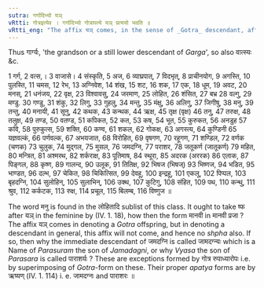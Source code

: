 ```yaml
---
sutra: गर्गादिभ्यो यञ्
vRtti: गोत्रइत्येव । गर्गादिभ्यो गोत्रापत्ये यञ् प्रत्ययो भवति ॥
vRtti_eng: "The affix यञ् comes, in the sense of _Gotra_ descendant, after the words '_Garga_' &c."
---
```

Thus गार्ग्यः, 'the grandson or a still lower descendant of _Garga_', so also वात्स्यः &c.

1 गर्ग, 2 वत्स,। 3 वाजासे। 4 संस्कृति, 5 अज, 6 व्याघ्रपात्, 7 विदभृत्, 8 प्राचीनयोग, 9 अगस्ति, 10 पुलस्ति, 11 चमस, 12 रेभ, 13 अग्निवेश, 14 शंख, 15 शट, 16 शक, 17 एक, 18 धूम, 19 अवट, 20 मनस्, 21 धनंजय, 22 वृक्ष, 23 विश्वावसु, 24 जरमाण, 25 लोहित, 26 शंसित, 27 बभ्र 28 वल्गु, 29 मण्डु. 30 गण्डु, 31 शंकु, 32 लिगु, 33 गुहलु, 34 मन्तु, 35 मंक्षु, 36 अलिगु, 37 जिगीषु, 38 मनु, 39 तन्तु, 40 मनायी, 41 सूनु, 42 कथक, 43 कन्थक, 44 ऋक्ष, 45 तृक्ष (वृक्ष) 46 तनु, 47 तरुक्ष, 48 तलुक्ष, 49 तण्ड, 50 वतण्ड, 51 कपिकत, 52 कत, 53 कष, 54 भूत, 55 कुरुकत, 56 अनडुह 57 कवि, 58 पुरुकुत्स, 59 शक्ति, 60 कण्व, 61 शकल, 62 गोकक्ष, 63 अगस्त्य, 64 कुण्डिनी 65 यज्ञवल्कं, 66 पर्णवल्क, 67 अभयजात, 68 विरोहित, 69 वृषगण, 70 रहूगण, 71 शण्डिल, 72 वर्णक (चणक) 73 चुलुक, 74 मुद्गल, 75 मुसल, 76 जमदग्नि, 77 पराशर, 78 जतूकर्ण (जातूकर्ण) 79 महित, 80 मन्त्रित, 81 अश्मरथ, 82 शर्कराक्ष, 83 पूतिमाष, 84 स्थूरा, 85 अदरक (अररक) 86 एलाक, 87 पिङ्गल, 88 कृष्ण, 89 गालन्द, 90 उलूक, 91 तितिक्ष, 92 भिषज (भिषज्) 93 भिष्णज, 94 भडित, 95 भाण्डत, 96 दल्भ, 97 चेकित, 98 चिकित्सित, 99 देवहू, 100 इन्द्रहू, 101 एकलू, 102 पिप्पल, 103 बृहदग्नि, 104 सुलोहिन्, 105 सुलाभिन्, 106 उक्थ, 107 कुटिगु, 108 संहित, 109 पथ, 110 कन्थु, 111 श्रुव, 112 कर्कटक, 113 रुक्ष, 114 प्रचूल, 115 बिलम्ब, 116 विष्णुज ॥

The word मनु is found in the लोहितादि sublist of this class. It ought to take ष्फ after यञ् in the feminine by (IV. 1. 18), how then the form मानवी in मानवी प्रजा ? The affix यञ् comes in denoting a _Gotra_ offspring, but in denoting a descendant in general, this affix will not come, and hence no _shpha_ also. If so, then why the immediate descendant of जमदग्नि is called जामदग्न्यः which is a Name of _Parasuram_ the son of _Jamadagni_, or why _Vyasa_ the son of _Parasara_ is called पाराशर्यः ? These are exceptions formed by गोत्र रुपाध्यारोपः i.e. by superimposing of _Gotra_-form on these. Their proper _apatya_ forms are by ऋष्यण् (IV. 1. 114) i. e. जामदग्नः and पाराशरः ॥
